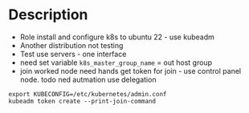 # Description  
* Role  install and configure k8s to ubuntu 22 - use kubeadm
* Another distribution not testing
* Test use servers - one interface
* need set variable `k8s_master_group_name` = out host group
* join worked node need hands get token for join - use control panel node. todo ned autmation use delegation 
```
export KUBECONFIG=/etc/kubernetes/admin.conf
kubeadm token create --print-join-command
```
